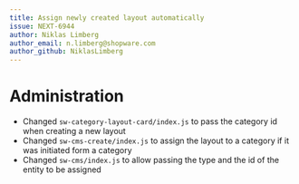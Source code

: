 ```yaml
---
title: Assign newly created layout automatically
issue: NEXT-6944
author: Niklas Limberg
author_email: n.limberg@shopware.com
author_github: NiklasLimberg
---
```

# Administration
* Changed `sw-category-layout-card/index.js` to pass the category id when creating a new layout
* Changed `sw-cms-create/index.js` to assign the layout to a category if it was initiated form a category
* Changed `sw-cms/index.js` to allow passing the type and the id of the entity to be assigned
